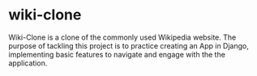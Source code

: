 # wiki-clone
Wiki-Clone is a clone of the commonly used Wikipedia website. The purpose of tackling this project is to practice creating an App in Django, implementing basic features to navigate and engage with the the application. 
